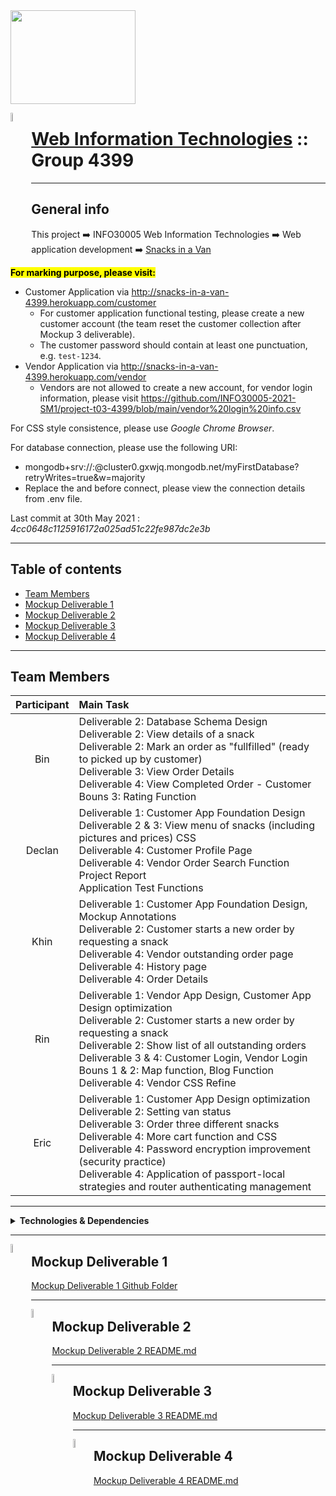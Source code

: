 <img align="center" style="width: 200px; height: 150px;" src="https://source.unsplash.com/K0WGia1XDJA">

<a href="https://snacks-in-a-van-4399.herokuapp.com/"><img align="left" src="https://github.com/INFO30005-2021-SM1/project-t03-4399/blob/main/public/images/van.png" width="6%"></a>
# [Web Information Technologies](https://handbook.unimelb.edu.au/2021/subjects/info30005) :: Group 4399

---

## General info

This project ➡️ INFO30005 Web Information Technologies ➡️ Web application development ➡️ [Snacks in a Van](http://snacks-in-a-van-4399.herokuapp.com/)

**<mark>For marking purpose, please visit:</mark>**

- Customer Application via http://snacks-in-a-van-4399.herokuapp.com/customer
  - For customer application functional testing, please create a new customer account (the team reset the customer collection after Mockup 3 deliverable).
  - The customer password should contain at least one punctuation, e.g. <code>test-1234</code>.
- Vendor Application via http://snacks-in-a-van-4399.herokuapp.com/vendor
  - Vendors are not allowed to create a new account, for vendor login information, please visit https://github.com/INFO30005-2021-SM1/project-t03-4399/blob/main/vendor%20login%20info.csv

For CSS style consistence, please use _Google Chrome Browser_.

For database connection, please use the following URI:
- mongodb+srv://<username>:<password>@cluster0.gxwjq.mongodb.net/myFirstDatabase?retryWrites=true&w=majority
- Replace the <username> and <password> before connect, please view the connection details from .env file.

Last commit at 30th May 2021 : _4cc0648c1125916172a025ad51c22fe987dc2e3b_

---

## Table of contents
* [Team Members](#team-members)
* [Mockup Deliverable 1](#mockup-deliverable-1)
* [Mockup Deliverable 2](#mockup-deliverable-2)
* [Mockup Deliverable 3](#mockup-deliverable-3)
* [Mockup Deliverable 4](#mockup-deliverable-4)

---

## Team Members

| Participant | Main Task |
| :----: | :---- | 
| Bin | Deliverable 2: Database Schema Design<br>Deliverable 2: View details of a snack <br> Deliverable 2: Mark an order as "fullfilled" (ready to picked up by customer) <br> Deliverable 3: View Order Details <br> Deliverable 4: View Completed Order - Customer <br> Bouns 3: Rating Function| 
| Declan | Deliverable 1: Customer App Foundation Design <br> Deliverable 2 & 3: View menu of snacks (including pictures and prices) CSS <br> Deliverable 4: Customer Profile Page <br> Deliverable 4: Vendor Order Search Function <br> Project Report <br> Application Test Functions| 
| Khin | Deliverable 1: Customer App Foundation Design, Mockup Annotations<br> Deliverable 2: Customer starts a new order by requesting a snack <br> Deliverable 4: Vendor outstanding order page <br> Deliverable 4: History page <br> Deliverable 4: Order Details <br>| 
| Rin | Deliverable 1: Vendor App Design, Customer App Design optimization <br> Deliverable 2: Customer starts a new order by requesting a snack <br> Deliverable 2: Show list of all outstanding orders <br> Deliverable 3 & 4: Customer Login, Vendor Login <br> Bouns 1 & 2: Map function, Blog Function <br> Deliverable 4: Vendor CSS Refine|
| Eric | Deliverable 1: Customer App Design optimization  <br> Deliverable 2: Setting van status <br> Deliverable 3: Order three different snacks <br> Deliverable 4: More cart function and CSS <br> Deliverable 4: Password encryption improvement (security practice) <br> Deliverable 4: Application of passport-local strategies and router authenticating management|

---

<details><summary><b> Technologies & Dependencies </b></summary>
  
  ## Technologies
  Project is created with:
  
  * "@babel/plugin-syntax-dynamic-import": "^7.8.3",
  * "@babel/plugin-syntax-jsx": "^7.12.13",
  * "@babel/plugin-transform-react-jsx": "^7.14.3",
  * "@babel/preset-env": "^7.14.4",
  * "@babel/preset-react": "^7.13.13",
  * "babel": "^6.23.0",
  * "bcrypt": "^5.0.1",
  * "bcrypt-nodejs": "0.0.3",
  * "blueimp-md5": "^2.18.0",
  * "connect-flash-plus": "^0.2.1",
  * "cookie-parser": "^1.4.5",
  * "cors": "^2.8.5",
  * "dotenv": "^8.6.0",
  * "enzyme": "^3.11.0",
  * "express": "^4.17.1",
  * "express-handlebars": "^5.3.0",
  * "express-session": "^1.17.1",
  * "express-validator": "^6.10.0",
  * "flash": "^1.1.0",
  * "handlebar": "^1.0.0",
  * "jest": "^27.0.1",
  * "jsonwebtoken": "^8.5.1",
  * "md5": "^2.3.0",
  * "mongodb": "^3.6.6",
  * "mongoose": "^5.12.7",
  * "nodemon": "^2.0.7",
  * "npm": "^7.11.2",
  * "opencage-api-client": "^1.0.0",
  * "passport": "^0.4.1",
  * "passport-jwt": "^4.0.0",
  * "passport-local": "^1.0.0",
  * "password": "^0.1.1",
  * "passwort": "^1.0.4",
  * "popups": "^1.1.3",
  * "react": "^17.0.2",
  * "sha1": "^1.1.1",
  * "supertest": "^6.1.3",
  * "taiko": "^1.2.5"
  
</details>

---

<a href="https://snacks-in-a-van-4399.herokuapp.com/"><img align="left" src="https://github.com/INFO30005-2021-SM1/project-t03-4399/blob/main/public/images/van.png" width="6%"></a>
## Mockup Deliverable 1

[Mockup Deliverable 1 Github Folder](https://github.com/INFO30005-2021-SM1/project-t03-4399/tree/main/Mockup%201)

---

<a href="https://snacks-in-a-van-4399.herokuapp.com/"><img align="left" src="https://github.com/INFO30005-2021-SM1/project-t03-4399/blob/main/public/images/van.png" width="6%"></a>
## Mockup Deliverable 2

[Mockup Deliverable 2 README.md](https://github.com/INFO30005-2021-SM1/project-t03-4399/blob/main/Mockup%202/Mockup%20Deliverable%202.md)

---

<a href="https://snacks-in-a-van-4399.herokuapp.com/"><img align="left" src="https://github.com/INFO30005-2021-SM1/project-t03-4399/blob/main/public/images/van.png" width="6%"></a>
## Mockup Deliverable 3
[Mockup Deliverable 3 README.md](https://github.com/INFO30005-2021-SM1/project-t03-4399/blob/main/Mockup%203/Mockup3.md)

---

<a href="https://snacks-in-a-van-4399.herokuapp.com/"><img align="left" src="https://github.com/INFO30005-2021-SM1/project-t03-4399/blob/main/public/images/van.png" width="6%"></a>
## Mockup Deliverable 4
[Mockup Deliverable 4 README.md](https://github.com/INFO30005-2021-SM1/project-t03-4399/blob/main/Mockup%204/Mockup4.md)

